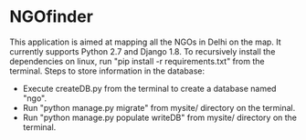 # NGOfinder
This application is aimed at mapping all the NGOs in Delhi on the map. 
It currently supports Python 2.7 and Django 1.8.
To recursively install the dependencies on linux, run "pip install -r requirements.txt" from the terminal.
Steps to store information in the database:
* Execute createDB.py from the terminal to create a database named "ngo".
* Run "python manage.py migrate" from mysite/ directory on the terminal.
* Run "python manage.py populate writeDB" from mysite/ directory on the terminal.

